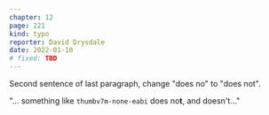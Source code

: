 ```yaml
---
chapter: 12
page: 221
kind: typo
reporter: David Drysdale
date: 2022-01-10
# fixed: TBD
---
```

Second sentence of last paragraph, change "does no" to "does not".

"&hellip; something like `thumbv7m-none-eabi` does no**t**, and doesn't&hellip;"
